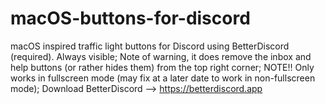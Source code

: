 # macOS-buttons-for-discord
macOS inspired traffic light buttons for Discord using BetterDiscord (required). Always visible;
Note of warning, it does remove the inbox and help buttons (or rather hides them) from the top right corner;
NOTE!! Only works in fullscreen mode (may fix at a later date to work in non-fullscreen mode);
Download BetterDiscord --> https://betterdiscord.app
